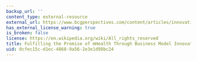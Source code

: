 ```yaml
---
backup_url: ''
content_type: external-resource
external_url: https://www.bcgperspectives.com/content/articles/innovation_medical_devices_technology_fulfilling_promise_mhealth_business_model_innovation/
has_external_license_warning: true
is_broken: false
license: https://en.wikipedia.org/wiki/All_rights_reserved
title: Fulfilling the Promise of mHealth Through Business Model Innovation
uid: 0cfec15c-d1ec-4868-9a56-2e3e1d98bc24
---
```

